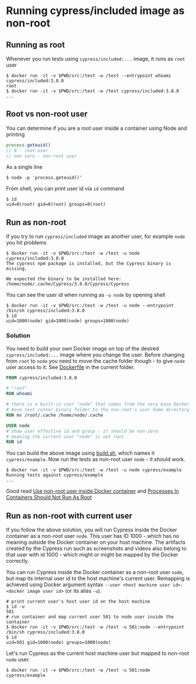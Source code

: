 # Running cypress/included image as non-root

## Running as root

Whenever you run tests using `cypress/included:...` image, it runs as `root` user

```shell
$ docker run -it -v $PWD/src:/test -w /test --entrypoint whoami cypress/included:3.8.0
root
$ docker run -it -v $PWD/src:/test -w /test cypress/included:3.8.0
...
```

## Root vs non-root user

You can determine if you are a root user inside a container using Node and printing

```js
process.geteuid()
// 0 - root user
// non zero - non-root user
```

As a single line

```shell
$ node -p 'process.geteuid()'
```

From shell, you can print user id via `id` command

```shell
$ id
uid=0(root) gid=0(root) groups=0(root)
```

## Run as non-root

If you try to run `cypress/included` image as another user, for example `node` you hit problems

```shell
$ docker run -it -v $PWD/src:/test -w /test -u node cypress/included:3.8.0
The cypress npm package is installed, but the Cypress binary is missing.

We expected the binary to be installed here: /home/node/.cache/Cypress/3.8.0/Cypress/Cypress
```

You can see the user id when running as `-u node` by opening shell

```shell
$ docker run -it -v $PWD/src:/test -w /test -u node --entrypoint /bin/sh cypress/included:3.8.0
$ id
uid=1000(node) gid=1000(node) groups=1000(node)
```

### Solution

You need to build your own Docker image on top of the desired `cypress/included:...` image where you change the user. Before changing from `root` to `node` you need to move the cache folder though - to give `node` user access to it. See [Dockerfile](Dockerfile) in the current folder.

```Dockerfile
FROM cypress/included:3.8.0

# "root"
RUN whoami

# there is a built-in user "node" that comes from the very base Docker Node image
# move test runner binary folder to the non-root's user home directory
RUN mv /root/.cache /home/node/.cache

USER node
# show user effective id and group - it should be non-zero
# meaning the current user "node" is not root
RUN id
```

You can build the above image using [build.sh](build.sh), which names it `cypress/example`. Now run the tests as non-root user `node` - it should work.

```shell
$ docker run -it -v $PWD/src:/test -w /test -u node cypress/example
Running tests against cypress/example
...
```

Good read [Use non-root user inside Docker container](https://glebbahmutov.com/blog/docker-user/) and [Processes In Containers Should Not Run As Root](https://medium.com/@mccode/processes-in-containers-should-not-run-as-root-2feae3f0df3b)

## Run as non-root with current user

If you follow the above solution, you will run Cypress inside the Docker container as a non-root user `node`. This user has ID 1000 - which has no meaning outside the Docker container on your host machine. The artifacts created by the Cypress run such as screenshots and videos also belong to that user with id 1000 - which might or might be mapped by the Docker correctly.

You can run Cypress inside the Docker container as a non-root user `node`, but map its internal user id to the host machine's current user. Remapping is achieved using Docker argument syntax `--user <host machine user id>:<docker image user id>` (or its alias `-u`).


```shell
# print current user's host user id on the host machine
$ id -u
501
# run container and map current user 501 to node user inside the container
$ docker run -it -v $PWD/src:/test -w /test -u 501:node --entrypoint /bin/sh cypress/included:3.8.0
$ id
uid=501 gid=1000(node) groups=1000(node)
```

Let's run Cypress as the current host machine user but mapped to non-root `node` user.

```shell
$ docker run -it -v $PWD/src:/test -w /test -u 501:node cypress/example
```

<TODO work in progress>
